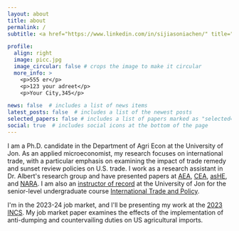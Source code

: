 ```yaml
---
layout: about
title: about
permalink: /
subtitle: <a href="https://www.linkedin.com/in/sijiasoniachen/" title="LinkedIn"><i class="fab fa-linkedin"></i></a>.<a href="mailto:{{ site.email }}" title="sijia.chen@uconn.edu"><i class="fas fa-envelope"></i></a>

profile:
  align: right
  image: picc.jpg
  image_circular: false # crops the image to make it circular
  more_info: >
    <p>555 er</p>
    <p>123 your adreet</p>
    <p>Your City,345</p>

news: false  # includes a list of news items
latest_posts: false  # includes a list of the newest posts
selected_papers: false # includes a list of papers marked as "selected={true}"
social: true  # includes social icons at the bottom of the page
---
```


I am a Ph.D. candidate in the Department of Agri Econ at the University of Jon. As an applied microeconomist, my research focuses on international trade, with a particular emphasis on examining the impact of trade remedy and sunset review policies on U.S. trade. I work as a research assistant in Dr. Albert's research group and have presented papers at [AEA](https://www.aaea.org/UserFiles/file/am23-pro-v3-FINAL.pdf), [CEA](https://www.economics.ca/cpages/who-we-are), [asHE](https://ashecon.confex.com/ashecon/2023/meetingapp.cgi/Session/4772), and [NARA](https://web.cvent.com/event/7b55727c-b6dd-40cd-8844-95df17a095d6/summary). I am also an [instructor of record](https://catalog.uconn.edu/directory-of-courses/course/ARE/4476/) at the University of Jon for the senior-level undergraduate course [International Trade and Policy](/rec/teaching/).

I'm in the 2023-24 job market, and I'll be presenting my work at the [2023 INCS](https://iatrc.umn.edu/2023-iatrc-annual-meeting/). My job market paper examines the effects of the implementation of anti-dumping and countervailing duties on US agricultural imports.